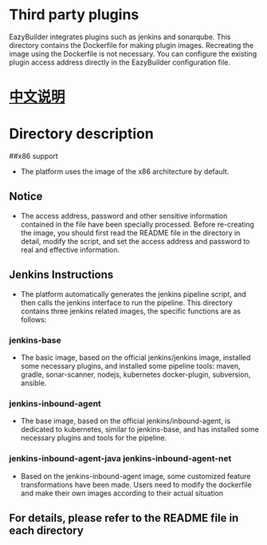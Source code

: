 # Third party plugins

EazyBuilder integrates plugins such as jenkins and sonarqube. This directory contains the Dockerfile for making plugin images. Recreating the image using the Dockerfile is not necessary. You can configure the existing plugin access address directly in the EazyBuilder configuration file.

# [中文说明](./README_CN.md)

# Directory description

##x86 support
- The platform uses the image of the x86 architecture by default.

## Notice
- The access address, password and other sensitive information contained in the file have been specially processed. Before re-creating the image, you should first read the README file in the directory in detail, modify the script, and set the access address and password to real and effective information.

## Jenkins Instructions
- The platform automatically generates the jenkins pipeline script, and then calls the jenkins interface to run the pipeline. This directory contains three jenkins related images, the specific functions are as follows:
### jenkins-base

- The basic image, based on the official jenkins/jenkins image, installed some necessary plugins, and installed some pipeline tools: maven, gradle, sonar-scanner, nodejs, kubernetes docker-plugin, subversion, ansible.

### jenkins-inbound-agent

- The base image, based on the official jenkins/inbound-agent, is dedicated to kubernetes, similar to jenkins-base, and has installed some necessary plugins and tools for the pipeline.

### jenkins-inbound-agent-java jenkins-inbound-agent-net

- Based on the jenkins-inbound-agent image, some customized feature transformations have been made. Users need to modify the dockerfile and make their own images according to their actual situation

## For details, please refer to the README file in each directory

